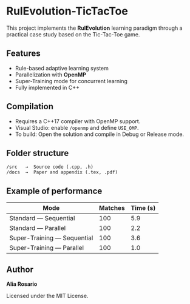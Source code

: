 # RulEvolution-TicTacToe

This project implements the **RulEvolution** learning paradigm through a practical case study based on the Tic-Tac-Toe game.

## Features
- Rule-based adaptive learning system
- Parallelization with **OpenMP**
- Super-Training mode for concurrent learning
- Fully implemented in C++

## Compilation
- Requires a C++17 compiler with OpenMP support.
- Visual Studio: enable `/openmp` and define `USE_OMP`.
- To build:
  Open the solution and compile in Debug or Release mode.

## Folder structure
```
/src   →  Source code (.cpp, .h)
/docs  →  Paper and appendix (.tex, .pdf)
```

## Example of performance
| Mode | Matches | Time (s) |
|------|----------|----------|
| Standard — Sequential | 100 | 5.9 |
| Standard — Parallel | 100 | 2.2 |
| Super-Training — Sequential | 100 | 3.6 |
| Super-Training — Parallel | 100 | 1.0 |

## Author
**Alia Rosario**

Licensed under the MIT License.

